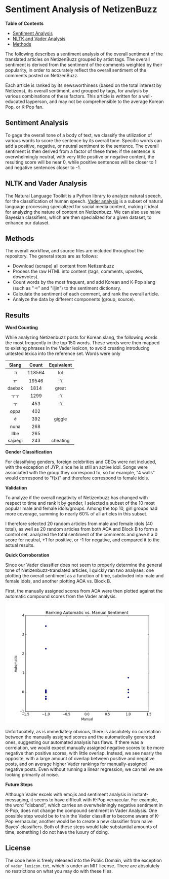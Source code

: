 # Sentiment Analysis of NetizenBuzz

**Table of Contents**

- [Sentiment Analysis](#sentiment-analysis)
- [NLTK and Vader Analysis](#nltk-and-vader-analysis)
- [Methods](#methods)

The following describes a sentiment analysis of the overall sentiment of the translated articles on NetizenBuzz grouped by artist tags. The overall sentiment is derived from the sentiment of the comments weighted by their popularity, in order to accurately reflect the overall sentiment of the comments posted on NetizenBuzz.

Each article is ranked by its newsworthiness (based on the total interest by Netizens), its overall sentiment, and grouped by tags, for analysis by various combinations of these factors. This article is written for a well-educated layperson, and may not be comprehensible to the average Korean Pop, or K-Pop fan.

## Sentiment Analysis

To gage the overall tone of a body of text, we classify the utilization of various words to score the sentence by its overall tone. Specific words can add a positive, negative, or neutral sentiment to the sentence. The overall sentiment is then derived from a factor of these three: if the sentence is overwhelmingly neutral, with very little positive or negative content, the resulting score will be near 0, while positive sentences will be closer to 1 and negative sentences closer to -1.

## NLTK and Vader Analysis

The Natural Language Toolkit is a Python library to analyze natural speech, for the classification of human speech. [Vader analysis](http://www.nltk.org/api/nltk.sentiment.html#module-nltk.sentiment.vader) is a subset of natural language processing specialized for social media content, making it ideal for analyzing the nature of content on Netizenbuzz. We can also use naive Bayesian classifiers, which are then specialized for a given dataset, to enhance our dataset.

## Methods

The overall workflow, and source files are included throughout the repository. The general steps are as follows:

- Download (scrape) all content from Netizenbuzz
- Process the raw HTML into content (tags, comments, upvotes, downvotes).
- Count words by the most frequent, and add Korean and K-Pop slang (such as "ㅋ" and "iljin") to the sentiment dictionary.
- Calculate the sentiment of each comment, and rank the overall article.
- Analyze the data by different components (group, source).

## Results

**Word Counting**

While analyzing Netizenbuzz posts for Korean slang, the following words the most frequently in the top 150 words. These words were then mapped to existing phrases in the Vader lexicon, to avoid creating introducing untested lexica into the reference set. Words were only

| Slang    | Count  | Equivalent |
|:--------:|:------:|:----------:|
|  ㅋ      | 118564 |    lol     |
|  ㅠ      |  19546 |    :'(     |
| daebak   |   1814 |   great    |
| ㅜㅜ     |   1299 |   :'(      |
| ㅜ       |   453  |   :'(      |
| oppa    |   402  |            |
| ㅎ       |   392  |  giggle    |
| nuna    |   268  |            |
| Ilbe    |   265  |            |
| sajaegi |   243  | cheating   |

**Gender Classification**

For classifying genders, foreign celebrities and CEOs were not included, with the exception of JYP, since he is still an active idol. Songs were associated with the group they correspond to, so for example, "4 walls" would correspond to "f(x)" and therefore correspond to female idols.

**Validation**

To analyze if the overall negativity of Netizenbuzz has changed with respect to time and rank it by gender, I selected a subset of the 10 most popular male and female idols/groups. Among the top 10, girl groups had more coverage, summing to nearly 60% of all articles in this subset.

I therefore selected 20 random articles from male and female idols (40 total), as well as 20 random articles from both AOA and Block B to form a control set. analyzed the total sentiment of the comments and gave it a 0 score for neutral, +1 for positive, or -1 for negative, and compared it to the actual results.

**Quick Corroboration**

Since our Vader classifier does not seem to properly determine the general tone of Netizenbuzz-translated articles, I quickly ran two analyses: one plotting the overall sentiment as a function of time, subdivded into male and female idols, and another plotting AOA vs. Block B.

First, the manually assigned scores from AOA were then plotted against the automatic compound scores from the Vader analysis.

![AOA Manual vs. Automatic Scatter Plot](/images/scatter_aoa.png)

Unfortunately, as is immediately obvious, there is absolutely no correlation between the manually assigned scores and the automatically generated ones, suggesting our automated analysis has flaws. If there was a correlation, we would expect manually assigned negative scores to be more negative than positive scores, with little overlap. Instead, we see nearly the opposite, with a large amount of overlap between positive and negative posts, and on average higher Vader rankings for manually-assigned negative posts. Even without running a linear regression, we can tell we are looking primarily at noise.

**Future Steps**

Although Vader excels with emojis and sentiment analysis in instant-messaging, it seems to have difficult with K-Pop vernacular. For example, the word "disband", which carries an overwhelmingly negative sentiment in K-Pop, does not change the compound sentiment in Vader Analysis. One possible step would be to train the Vader classifier to become aware of K-Pop vernacular, another would be to create a new classifier from naive Bayes' classifiers. Both of these steps would take substantial amounts of time, something I do not have the luxury of doing.

## License

The code here is freely released into the Public Domain, with the exception of `vader_lexicon.txt`, which is under an MIT license. There are absolutely no restrictions on what you may do with these files.
